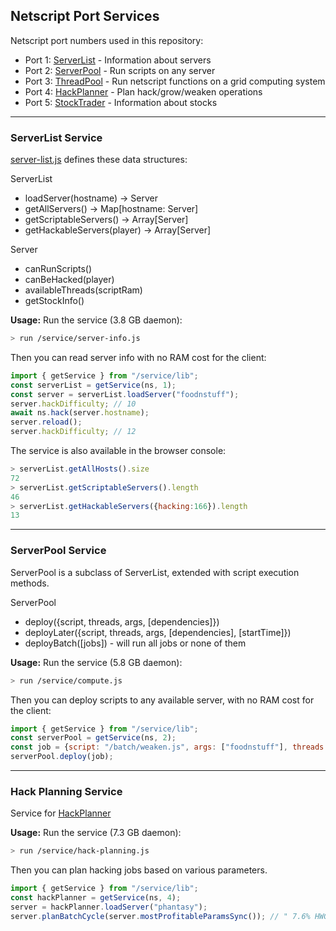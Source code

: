 ## Netscript Port Services

Netscript port numbers used in this repository:

- Port 1: [ServerList](#ServerList_Service) - Information about servers
- Port 2: [ServerPool](#ServerPool_Service) - Run scripts on any server
- Port 3: [ThreadPool](../hive/) - Run netscript functions on a grid computing system
- Port 4: [HackPlanner](#Hack_Planning_Service) - Plan hack/grow/weaken operations
- Port 5: [StockTrader](../stocks/trader.js) - Information about stocks

---

### ServerList Service

[server-list.js](../net/server-list.js) defines these data structures:

ServerList
- loadServer(hostname) -> Server
- getAllServers() -> Map[hostname: Server]
- getScriptableServers() -> Array[Server]
- getHackableServers(player) -> Array[Server]

Server
- canRunScripts()
- canBeHacked(player)
- availableThreads(scriptRam)
- getStockInfo()

**Usage:** Run the service (3.8 GB daemon):

```bash
> run /service/server-info.js
```

Then you can read server info with no RAM cost for the client:

```javascript
import { getService } from "/service/lib";
const serverList = getService(ns, 1);
const server = serverList.loadServer("foodnstuff");
server.hackDifficulty; // 10
await ns.hack(server.hostname);
server.reload();
server.hackDifficulty; // 12
```

The service is also available in the browser console:
```javascript
> serverList.getAllHosts().size
72
> serverList.getScriptableServers().length
46
> serverList.getHackableServers({hacking:166}).length
13
```

---

### ServerPool Service

ServerPool is a subclass of ServerList, extended with script execution methods.

ServerPool
- deploy({script, threads, args, [dependencies]})
- deployLater({script, threads, args, [dependencies], [startTime]})
- deployBatch([jobs]) - will run all jobs or none of them

**Usage:** Run the service (5.8 GB daemon):

```bash
> run /service/compute.js
```

Then you can deploy scripts to any available server, with no RAM cost for the client:

```javascript
import { getService } from "/service/lib";
const serverPool = getService(ns, 2);
const job = {script: "/batch/weaken.js", args: ["foodnstuff"], threads: 100})
serverPool.deploy(job);
```

---

### Hack Planning Service

Service for [HackPlanner](../hacking/)

**Usage:** Run the service (7.3 GB daemon):

```bash
> run /service/hack-planning.js
```

Then you can plan hacking jobs based on various parameters.

```javascript
import { getService } from "/service/lib";
const hackPlanner = getService(ns, 4);
server = hackPlanner.loadServer("phantasy");
server.planBatchCycle(server.mostProfitableParamsSync()); // " 7.6% HWGW"
```
